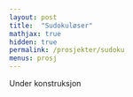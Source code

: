 ```yaml
---
layout: post
title:  "Sudokuløser"
mathjax: true
hidden: true
permalink: /prosjekter/sudoku
menus: prosj
---
```

<p style="text-align:left; ">
Under konstruksjon
</p>


<div style="text-align:center;">
    <script src="https://cdnjs.cloudflare.com/ajax/libs/p5.js/1.1.9/p5.js"></script>
    <script src="https://cdnjs.cloudflare.com/ajax/libs/p5.js/1.1.9/addons/p5.sound.min.js"></script>
    <script src="/assets/sudoku/sketch.js"></script>
    <div id="canvasForHTML"></div>
</div>
